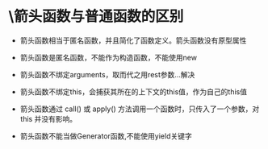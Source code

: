 # \箭头函数与普通函数的区别

+ 箭头函数相当于匿名函数，并且简化了函数定义。箭头函数没有原型属性

+ 箭头函数是匿名函数，不能作为构造函数，不能使用new
+ 箭头函数不绑定arguments，取而代之用rest参数...解决
+ 箭头函数不绑定this，会捕获其所在的上下文的this值，作为自己的this值
+ 箭头函数通过 call() 或  apply() 方法调用一个函数时，只传入了一个参数，对 this 并没有影响。
+ 箭头函数不能当做Generator函数,不能使用yield关键字